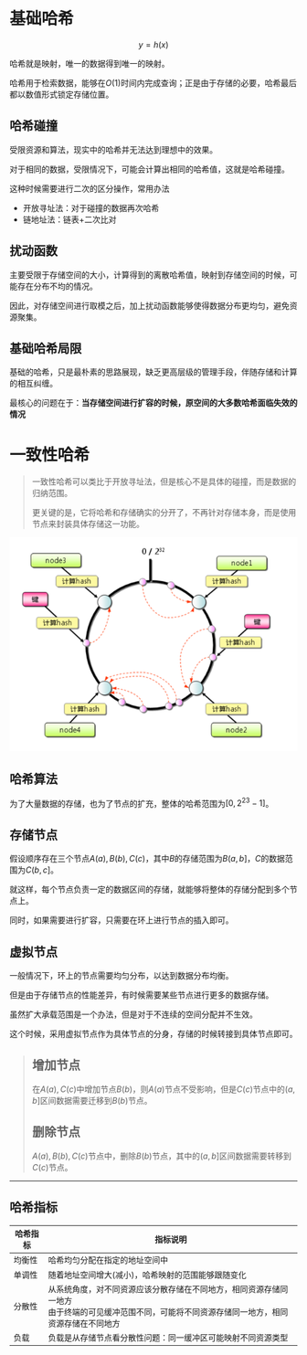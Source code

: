 # 基础哈希

$$
y = h(x)
$$

哈希就是映射，唯一的数据得到唯一的映射。

哈希用于检索数据，能够在$O(1)$时间内完成查询；正是由于存储的必要，哈希最后都以数值形式锁定存储位置。

## 哈希碰撞

受限资源和算法，现实中的哈希并无法达到理想中的效果。

对于相同的数据，受限情况下，可能会计算出相同的哈希值，这就是哈希碰撞。

这种时候需要进行二次的区分操作，常用办法

- 开放寻址法：对于碰撞的数据再次哈希
- 链地址法：链表+二次比对

## 扰动函数

主要受限于存储空间的大小，计算得到的离散哈希值，映射到存储空间的时候，可能存在分布不均的情况。

因此，对存储空间进行取模之后，加上扰动函数能够使得数据分布更均匀，避免资源聚集。

## 基础哈希局限

基础的哈希，只是最朴素的思路展现，缺乏更高层级的管理手段，伴随存储和计算的相互纠缠。

最核心的问题在于：**当存储空间进行扩容的时候，原空间的大多数哈希面临失效的情况**

# 一致性哈希

> 一致性哈希可以类比于开放寻址法，但是核心不是具体的碰撞，而是数据的归纳范围。
>
> 更关键的是，它将哈希和存储确实的分开了，不再针对存储本身，而是使用节点来封装具体存储这一功能。

![img](../.imgs/498077-20160822172408386-366341651.png)

## 哈希算法

为了大量数据的存储，也为了节点的扩充，整体的哈希范围为$[0, 2^ {23} - 1]$​。

## 存储节点

假设顺序存在三个节点$A(a), B(b), C(c)$，其中$B$的存储范围为$B(a, b]$，$C$的数据范围为$C(b, c]$。

就这样，每个节点负责一定的数据区间的存储，就能够将整体的存储分配到多个节点上。

同时，如果需要进行扩容，只需要在环上进行节点的插入即可。

## 虚拟节点

一般情况下，环上的节点需要均匀分布，以达到数据分布均衡。

但是由于存储节点的性能差异，有时候需要某些节点进行更多的数据存储。

虽然扩大承载范围是一个办法，但是对于不连续的空间分配并不生效。

这个时候，采用虚拟节点作为具体节点的分身，存储的时候转接到具体节点即可。

> ## 增加节点
>
> 在$A(a), C(c)$中增加节点$B(b)$，则$A(a)$节点不受影响，但是$C(c)$节点中的$(a, b]$区间数据需要迁移到$B(b)$节点。
>
> ## 删除节点
>
> $A(a), B(b), C(c)$节点中，删除$B(b)$节点，其中的$(a, b]$区间数据需要转移到$C(c)$节点。

---

## 哈希指标

| 哈希指标 | 指标说明                                                     |
| -------- | ------------------------------------------------------------ |
| 均衡性   | 哈希均匀分配在指定的地址空间中                               |
| 单调性   | 随着地址空间增大(减小)，哈希映射的范围能够跟随变化           |
| 分散性   | 从系统角度，对不同资源应该分散存储在不同地方，相同资源存储同一地方<br />由于终端的可见缓冲范围不同，可能将不同资源存储同一地方，相同资源存储在不同地方 |
| 负载     | 负载是从存储节点看分散性问题：同一缓冲区可能映射不同资源类型 |



